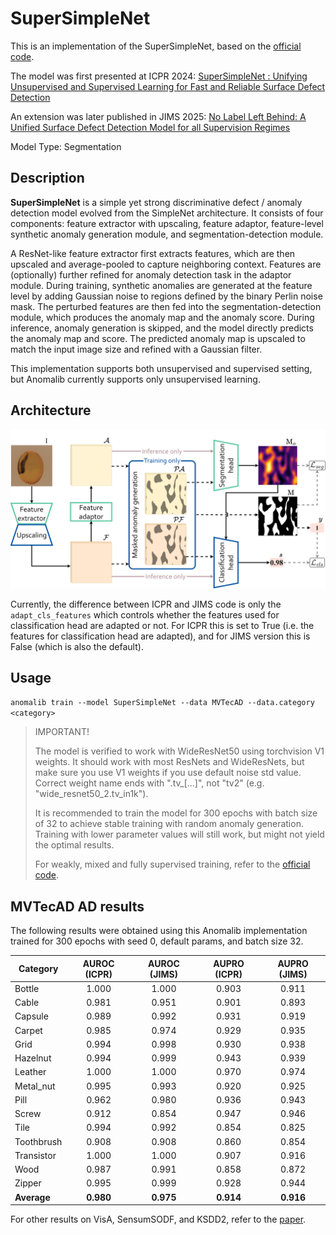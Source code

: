 # SuperSimpleNet

This is an implementation of the SuperSimpleNet, based on the [official code](https://github.com/blaz-r/SuperSimpleNet).

The model was first presented at ICPR 2024: [SuperSimpleNet : Unifying Unsupervised and Supervised Learning for Fast and Reliable Surface Defect Detection](https://arxiv.org/abs/2408.03143)

An extension was later published in JIMS 2025: [No Label Left Behind: A Unified Surface Defect Detection Model for all Supervision Regimes](https://link.springer.com/article/10.1007/s10845-025-02680-8)

Model Type: Segmentation

## Description

**SuperSimpleNet** is a simple yet strong discriminative defect / anomaly detection model evolved from the SimpleNet architecture. It consists of four components:
feature extractor with upscaling, feature adaptor, feature-level synthetic anomaly generation module, and
segmentation-detection module.

A ResNet-like feature extractor first extracts features, which are then upscaled and
average-pooled to capture neighboring context. Features are (optionally) further refined for anomaly detection task in the adaptor module.
During training, synthetic anomalies are generated at the feature level by adding Gaussian noise to regions defined by the
binary Perlin noise mask. The perturbed features are then fed into the segmentation-detection
module, which produces the anomaly map and the anomaly score. During inference, anomaly generation is skipped, and the model
directly predicts the anomaly map and score. The predicted anomaly map is upscaled to match the input image size
and refined with a Gaussian filter.

This implementation supports both unsupervised and supervised setting, but Anomalib currently supports only unsupervised learning.

## Architecture

![SuperSimpleNet architecture](/docs/source/images/supersimplenet/architecture.png "SuperSimpleNet architecture")

Currently, the difference between ICPR and JIMS code is only the `adapt_cls_features` which controls whether the features used for classification head are adapted or not.
For ICPR this is set to True (i.e. the features for classification head are adapted), and for JIMS version this is False (which is also the default).

## Usage

`anomalib train --model SuperSimpleNet --data MVTecAD --data.category <category>`

> IMPORTANT!
>
> The model is verified to work with WideResNet50 using torchvision V1 weights.
> It should work with most ResNets and WideResNets, but make sure you use V1 weights if you use default noise std value.
> Correct weight name ends with ".tv\_[...]", not "tv2" (e.g. "wide_resnet50_2.tv_in1k").
>
> It is recommended to train the model for 300 epochs with batch size of 32 to achieve stable training with random anomaly generation. Training with lower parameter values will still work, but might not yield the optimal results.
>
> For weakly, mixed and fully supervised training, refer to the [official code](https://github.com/blaz-r/SuperSimpleNet).

## MVTecAD AD results

The following results were obtained using this Anomalib implementation trained for 300 epochs with seed 0, default params, and batch size 32.

| Category    | AUROC (ICPR) | AUROC (JIMS) | AUPRO (ICPR) | AUPRO (JIMS) |
| ----------- | :----------: | :----------: | :----------: | :----------: |
| Bottle      |    1.000     |    1.000     |    0.903     |    0.911     |
| Cable       |    0.981     |    0.951     |    0.901     |    0.893     |
| Capsule     |    0.989     |    0.992     |    0.931     |    0.919     |
| Carpet      |    0.985     |    0.974     |    0.929     |    0.935     |
| Grid        |    0.994     |    0.998     |    0.930     |    0.938     |
| Hazelnut    |    0.994     |    0.999     |    0.943     |    0.939     |
| Leather     |    1.000     |    1.000     |    0.970     |    0.974     |
| Metal_nut   |    0.995     |    0.993     |    0.920     |    0.925     |
| Pill        |    0.962     |    0.980     |    0.936     |    0.943     |
| Screw       |    0.912     |    0.854     |    0.947     |    0.946     |
| Tile        |    0.994     |    0.992     |    0.854     |    0.825     |
| Toothbrush  |    0.908     |    0.908     |    0.860     |    0.854     |
| Transistor  |    1.000     |    1.000     |    0.907     |    0.916     |
| Wood        |    0.987     |    0.991     |    0.858     |    0.872     |
| Zipper      |    0.995     |    0.999     |    0.928     |    0.944     |
| **Average** |  **0.980**   |  **0.975**   |  **0.914**   |  **0.916**   |

For other results on VisA, SensumSODF, and KSDD2, refer to the [paper](https://link.springer.com/article/10.1007/s10845-025-02680-8).
